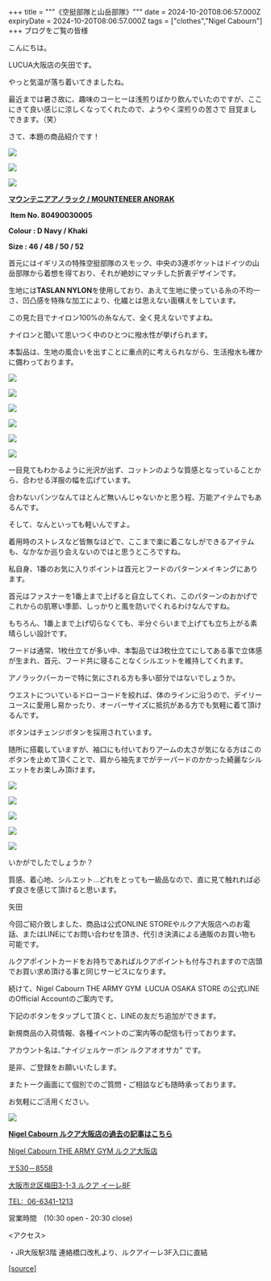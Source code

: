 +++
title = """《空挺部隊と山岳部隊》"""
date = 2024-10-20T08:06:57.000Z
expiryDate = 2024-10-20T08:06:57.000Z
tags = ["clothes","Nigel Cabourn"]
+++
﻿ブログをご覧の皆様

 

こんにちは。

LUCUA大阪店の矢田です。

やっと気温が落ち着いてきましたね。

最近までは暑さ故に、趣味のコーヒーは浅煎りばかり飲んでいたのですが、ここにきて良い感じに涼しくなってくれたので、ようやく深煎りの苦さで 目覚ましできます。（笑）

さて、本題の商品紹介です！

![](https://cdn.shopify.com/s/files/1/0094/9295/5196/files/IMG_0961_66b3914c-a52f-4f36-9a43-4635efa86803.jpg?v=1728891812)

![](https://cdn.shopify.com/s/files/1/0094/9295/5196/files/IMG_0962_9f0d21e9-237c-4f1f-8a6a-33f1b5df7106.jpg?v=1728891813)

![](https://cdn.shopify.com/s/files/1/0094/9295/5196/files/IMG_0954_204cbc64-cdcd-4274-9cfb-74479b9159bd.jpg?v=1728891812)

**[マウンテニアアノラック / MOUNTENEER ANORAK](https://cabourn.jp/products/80490030005)** 

 **Item No. 80490030005**

**Colour : D Navy / Khaki**

**Size : 46 / 48 / 50 / 52**

首元にはイギリスの特殊空挺部隊のスモック、中央の3連ポケットはドイツの山岳部隊から着想を得ており、それが絶妙にマッチした折衷デザインです。

生地には**TASLAN NYLON**を使用しており、あえて生地に使っている糸の不均一さ、凹凸感を特殊な加工により、化繊とは思えない面構えをしています。

この見た目でナイロン100%の糸なんて、全く見えないですよね。

ナイロンと聞いて思いつく中のひとつに撥水性が挙げられます。

本製品は、生地の風合いを出すことに重点的に考えられながら、生活撥水も確かに備わっております。

![](https://cdn.shopify.com/s/files/1/0094/9295/5196/files/IMG_0958.jpg?v=1728891812)

![](https://cdn.shopify.com/s/files/1/0094/9295/5196/files/IMG_0956_1fc69dad-c622-489d-aa50-91324afac95a.jpg?v=1729410237)

![](https://cdn.shopify.com/s/files/1/0094/9295/5196/files/IMG_0967_49b12aba-98c2-4f3f-bbdc-11d13d950ebc.jpg?v=1728891812)

![](https://cdn.shopify.com/s/files/1/0094/9295/5196/files/IMG_0959.jpg?v=1728891813)

![](https://cdn.shopify.com/s/files/1/0094/9295/5196/files/IMG_0960.jpg?v=1728891813)

![](https://cdn.shopify.com/s/files/1/0094/9295/5196/files/IMG_0969.jpg?v=1728891813)

一目見てもわかるように光沢が出ず、コットンのような質感となっていることから、合わせる洋服の幅を広げています。

合わないパンツなんてほとんど無いんじゃないかと思う程、万能アイテムでもあるんです。

そして、なんといっても軽いんですよ。

着用時のストレスなど皆無なほどで、ここまで楽に着こなしができるアイテムも、なかなか巡り会えないのではと思うところですね。

私自身、1番のお気に入りポイントは首元とフードのパターンメイキングにあります。

首元はファスナーを1番上まで上げると自立してくれ、このパターンのおかげでこれからの肌寒い季節、しっかりと風を防いでくれるわけなんですね。

もちろん、1番上まで上げ切らなくても、半分ぐらいまで上げても立ち上がる素晴らしい設計です。

フードは通常、1枚仕立てが多い中、本製品では3枚仕立てにしてある事で立体感が生まれ、首元、フード共に寝ることなくシルエットを維持してくれます。

アノラックパーカーで特に気にされる方も多い部分ではないでしょうか。

ウエストについているドローコードを絞れば、体のラインに沿うので、デイリーユースに愛用し易かったり、オーバーサイズに抵抗がある方でも気軽に着て頂けるんです。

ボタンはチェンジボタンを採用されています。

随所に搭載していますが、袖口にも付いておりアームの太さが気になる方はこのボタンを止めて頂くことで、肩から袖先までがテーパードのかかった綺麗なシルエットをお楽しみ頂けます。

![](https://cdn.shopify.com/s/files/1/0094/9295/5196/files/IMG_0977_0529e8c2-f358-407c-ae0b-4a0ad9d2b5d8.jpg?v=1728891812)

![](https://cdn.shopify.com/s/files/1/0094/9295/5196/files/IMG_0978_f59a3833-ef11-42fe-a1f6-34e903c3c439.jpg?v=1728891812)

![](https://cdn.shopify.com/s/files/1/0094/9295/5196/files/IMG_0971_8dd1566c-3738-4a2d-b7b3-3e82f73a3090.jpg?v=1728891810)

![](https://cdn.shopify.com/s/files/1/0094/9295/5196/files/IMG_0973_5659e482-a2c3-4d83-af7c-adebbfaa420d.jpg?v=1728891812)

![](https://cdn.shopify.com/s/files/1/0094/9295/5196/files/IMG_0975_ab17eb4b-c547-4271-82d4-397d3447b4c2.jpg?v=1728891812)

いかがでしたでしょうか？

質感、着心地、シルエット…どれをとっても一級品なので、直に見て触れれば必ず良さを感じて頂けると思います。

矢田 　

今回ご紹介致しました、商品は公式ONLINE STOREやルクア大阪店へのお電話、またはLINEにてお問い合わせを頂き、代引き決済による通販のお買い物も可能です。

ルクアポイントカードをお持ちであればルクアポイントも付与されますので店頭でお買い求め頂ける事と同じサービスになります。

続けて、Nigel Cabourn THE ARMY GYM  LUCUA OSAKA STORE の公式LINEのOfficial Accountのご案内です。

下記のボタンをタップして頂くと、LINEの友だち追加ができます。

新規商品の入荷情報、各種イベントのご案内等の配信も行っております。

アカウント名は、”ナイジェルケーボン ルクアオオサカ” です。

是非、ご登録をお願いいたします。

またトーク画面にて個別でのご質問・ご相談なども随時承っております。

お気軽にご活用ください。

[![](https://scdn.line-apps.com/n/line_add_friends/btn/ja.png)](https://lin.ee/438JalM)

[**Nigel Cabourn ルクア大阪店の過去の記事はこちら**](https://cabourn.jp/blogs/shop-info/tagged/the-army-gym-lucua-osaka-store)

[Nigel Cabourn THE ARMY GYM ルクア大阪店](https://cabourn.jp/pages/osaka)

[〒530－8558](https://cabourn.jp/pages/osaka)

[大阪市北区梅田3-1-3 ルクア イーレ8F](https://cabourn.jp/pages/osaka)

[TEL:  06-6341-1213](tel:0663411213)

営業時間　(10:30 open - 20:30 close) 

<アクセス>

・JR大阪駅3階 連絡橋口改札より、ルクアイーレ3F入口に直結

[[source]](https://cabourn.jp/blogs/shop-info/lucuaosaka20241020)
